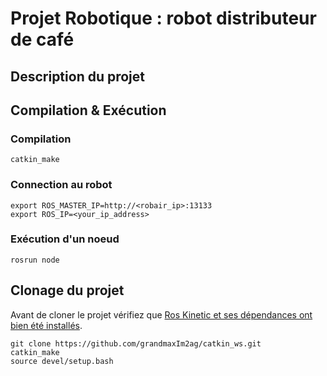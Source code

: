 # Projet Robotique : robot distributeur de café

## Description du projet

## Compilation & Exécution
### Compilation
	catkin_make
### Connection au robot
	export ROS_MASTER_IP=http://<robair_ip>:13133
	export ROS_IP=<your_ip_address>
### Exécution d'un noeud
	rosrun node
## Clonage du projet

Avant de cloner le projet vérifiez que [Ros Kinetic et ses dépendances ont bien été installés](http://wiki.ros.org/kinetic/Installation/Ubuntu).

	git clone https://github.com/grandmaxIm2ag/catkin_ws.git
	catkin_make
	source devel/setup.bash
